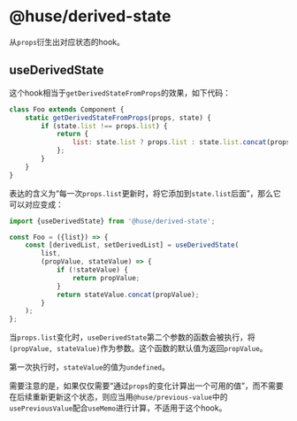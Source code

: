 # @huse/derived-state

从`props`衍生出对应状态的hook。

## useDerivedState

这个hook相当于`getDerivedStateFromProps`的效果，如下代码：

```javascript
class Foo extends Component {
    static getDerivedStateFromProps(props, state) {
        if (state.list !== props.list) {
            return {
                list: state.list ? props.list : state.list.concat(props.list),
            };
        }
    }
}
```

表达的含义为“每一次`props.list`更新时，将它添加到`state.list`后面”，那么它可以对应变成：

```javascript
import {useDerivedState} from '@huse/derived-state';

const Foo = ({list}) => {
    const [derivedList, setDerivedList] = useDerivedState(
        list,
        (propValue, stateValue) => {
            if (!stateValue) {
                return propValue;
            }
            return stateValue.concat(propValue);
        }
    );
};
```

当`props.list`变化时，`useDerivedState`第二个参数的函数会被执行，将`(propValue, stateValue)`作为参数。这个函数的默认值为返回`propValue`。

第一次执行时，`stateValue`的值为`undefined`。

需要注意的是，如果仅仅需要“通过`props`的变化计算出一个可用的值”，而不需要在后续重新更新这个状态，则应当用`@huse/previous-value`中的`usePreviousValue`配合`useMemo`进行计算，不适用于这个hook。

